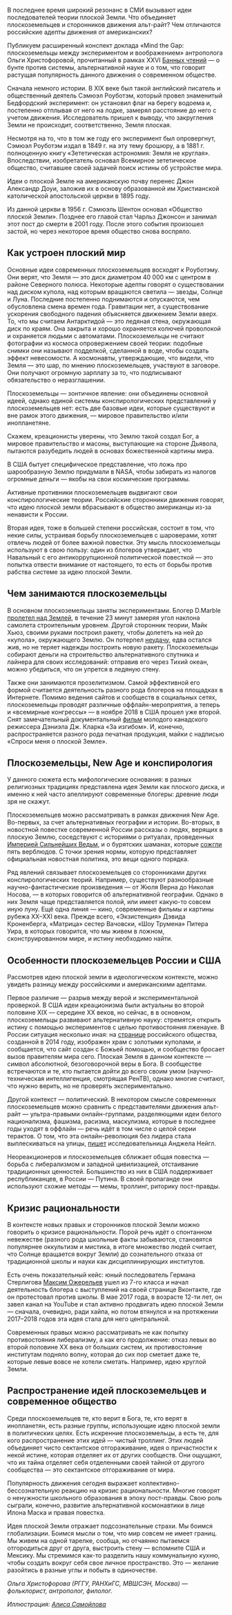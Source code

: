 В последнее время широкий резонанс в СМИ вызывают идеи последователей теории плоской Земли. Что объединяет плоскоземельцев и сторонников движения альт-райт? Чем отличаются российские адепты движения от американских? 

Публикуем расширенный конспект доклада «Mind the Gap: плоскоземельцы между экспериментом и воображением» антрополога Ольги Христофоровой, прочитанный в рамках XXVI [Банных чтений](https://discours.io/tags/bannye-chteniya) — о бунте против системы, альтернативной науке и о том, что говорит растущая популярность данного движения о современном обществе.

Сначала немного истории. В XIX веке был такой английский писатель и общественный деятель Сэмюэл Роуботэм, который провел знаменитый Бедфордский эксперимент: он установил флаг на берегу водоема и, постепенно отплывая от него на лодке, замерял расстояние до него с учетом движения. Исследователь пришел к выводу, что закругления Земли не происходит, соответственно, Земля плоская. 

Несмотря на то, что в том же году его эксперимент был опровергнут, Сэмюэл Роуботэм издал в 1849 г. на эту тему брошюру, а в 1881 г. полноценную книгу «Зететическая астрономия: Земля не круглая». Впоследствии, изобретатель основал Всемирное зететическое общество, считавшее своей задачей поиск истины об устройстве мира. 

Идеи о плоской Земле на американскую почву перенес Джон Александр Доуи, заложив их в основу образованной им Христианской католической апостольской церкви в 1895 году. 

Из данной церкви в 1956 г. Сэмюэль Шентон основал «Общество плоской Земли». Позднее его главой стал Чарльз Джонсон и занимал этот пост до смерти в 2001 году. После этого события произошел застой, но через некоторое время общество снова воспряло. 

## Как устроен плоский мир

Основные идеи современных плоскоземельцев восходят к Роуботэму. Они верят, что Земля — это диск диаметром 40 000 км с центром в районе Северного полюса. Некоторые адепты говорят о существовании над диском купола, над которым вращаются светила — звезды, Солнце и Луна. Последние постепенно поднимаются и опускаются, чем обусловлена смена времен года. Гравитации нет, а существование ускорения свободного падения объясняется движением Земли вверх. То, что мы считаем Антарктидой — это ледяная стена, окружающая диск по краям. Она закрыта и хорошо охраняется колючей проволокой и охраняется людьми с автоматами. Плоскоземельцы не считают фотографии из космоса опровержением своей теории: подобные снимки они называют подделкой, сделанной в воде, чтобы создать эффект невесомости. А космонавты, утверждающие, что видели, что Земля — это шар, по мнению плоскоземельцев, участвуют в заговоре. Они получают огромную зарплату за то, что подписывают обязательство о неразглашении.

Плоскоземельцы — зонтичное явление: они объединены основной идеей, однако единой системы конспирологических представлений у плоскоземельцев нет: есть две базовые идеи, которые существуют и вне рамок этого движения, — мировое правительство и/или инопланетяне. 

Скажем, креационисты уверены, что Землю такой создал Бог, а мировое правительство и масоны, выступающие на стороне Дьявола, пытаются разубедить людей в основах божественной картины мира. 

В США бытует специфическое представление, что ложь про шарообразную Землю придумали в NASA, чтобы забирать из налогов огромные деньги — якобы на свои космические программы. 

Активные противники плоскоземельцев выдвигают свои конспирологические теории. Российские сторонники движения говорят, что идею плоской земли вбрасывают в общество американцы из-за ненависти к России. 

Вторая идея, тоже в большей степени российская, состоит в том, что некие силы, устраивая борьбу плоскоземельцев с шароверами, хотят отвлечь людей от более важной повестки. Эту мысль плоскоземельцы используют в свою пользу: один из блогеров утверждает, что Навальный с его антикоррупционной политической повесткой — это попытка отвести внимание от настоящего, то есть от борьбы против рабства системе за идею плоской Земли. 

## Чем занимаются плоскоземельцы

В основном плоскоземельцы заняты экспериментами. Блогер D.Marble [пролетел над Землей](https://www.youtube.com/watch?v=UeJetQLLp4c), в течение 23 минут замеряя угол наклона самолета строительным уровнем. Другой сторонник теории, Майк Хьюз, своими руками построил ракету, чтобы долететь на ней до «купола», окружающего Землю. Он потерпел [неудачу](https://www.gazeta.ru/science/2018/03/26_a_11695939.shtml), едва остался жив, но не теряет надежды построить новую ракету. Плоскоземельцы собирают деньги на строительство альтернативного спутника и лайнера для своих исследований: отправив его через Тихий океан, можно убедиться, что он упрется в ледяную стену.

Также они занимаются прозелитизмом. Самой эффективной его формой считается деятельность разного рода блогеров на площадках в Интернете. Помимо ведения сайтов и сообществ в социальных сетях, плоскоземельцы проводят различные оффлайн-мероприятия, а теперь и «всемирные конгрессы» — в ноябре 2018 в США прошел уже второй. Снят замечательный документальный [фильм](https://www.behindthecurvefilm.com) молодого канадского режиссера Дэниэла Дж. Кларка «За изгибом». И, конечно, распространяется разного рода печатная продукция, майки с надписью «Спроси меня о плоской Земле». 

## Плоскоземельцы, New Age и конспирология

У данного сюжета есть мифологические основания: в разных религиозных традициях представлена идея Земли как плоского диска, и именно к ней часто апеллируют современные блогеры: древние люди зря не скажут.

Плоскоземельцев можно рассматривать в рамках движения New Age. Во-первых, за счет альтернативных географии и истории. Во-вторых, в новостной повестке современной России рассказы о людях, верящих в плоскую Землю, соседствуют с историями о ритуалах, проведенных [Империей Сильнейших Ведьм](https://witches-empire.com/user/login), и о бурятских шаманах, которые [сожгли](https://meduza.io/feature/2019/02/22/buryatskie-shamany-sozhgli-pyat-verblyudov-dlya-ukrepleniya-rossii-prokuratura-nachala-proverku) пять верблюдов. С точки зрения нормы, которую представляет официальная новостная политика, это вещи одного порядка. 

Ряд явлений связывает плоскоземельцев со сторонниками других конспирологических теорий. Например, существуют разнообразные научно-фантастические произведения — от Жюля Верна до Николая Носова, — в которых говорится об альтернативной географии. Однако в них Земля чаще представляется полой, или имеет какую-то совсем иную луну. Ещё одна линия — кино, современные фильмы и картины рубежа XX–XXI века. Прежде всего, «Экзистенция» Дэвида Кроненберга, «Матрица» сестер Вачовски, «Шоу Трумена» Питера Уира, в которых говорится, что мы живем в ложном, сконструированном мире, и истину необходимо найти. 

## Особенности плоскоземельцев России и США

Рассмотрев идею плоской земли в идеологическом контексте, можно увидеть разницу между российскими и американскими адептами. 

Первое различие — разрыв между верой и экспериментальной проверкой. В США идеи креационизма были актуальны во второй половине XIX — середине XX веков, но сейчас, в в основном, плоскоземельцы развивают альтернативную науку: стремятся открыть истину с помощью экспериментов с целью противостояния лженауке. В России ситуация несколько иная: на [странице](http://flatearth.ucoz.ru/index/0-2) российского общества, созданной в 2014 году, изображен храм с золотыми куполами, и сообщается, что сайт создан с Божьей помощью, и сообщество бросает вызов правителям мира сего. Плоская Земля в данном контексте — символ абсолютной, безоговорочной веры в Бога. В сообществе встречаются и те, кто пытается дойти до всего своим умом (научно-техническая интеллигенция, смотрящая РенТВ), однако многие считают, что нужно верить, но не проверять экспериментально.

Другой контекст — политический. В некотором смысле современных плоскоземельцев можно сравнить с представителями движения альт-райт — ультра-правыми онлайн-группами, разделяющими идеи белого национализма, фашизма, расизма, маскулизма, которые в последнее годы уходят в оффлайн — речь идёт в том числе о целой серии терактов. О том, что эта онлайн-революция без лидера стала выплескиваться на улицы, [пишет](http://www.zero-books.net/books/kill-all-normies) исследовательница Анджела Нейгл. 

Неореакционеров и плоскоземельцев сближает общая повестка — борьба с либерализмом и западной цивилизацией, отстаивание традиционных ценностей. Большинство из них в США поддерживает республиканцев, в России — Путина. В своей пропаганде они используют схожие методы — мемы, троллинг, риторику пост-правды.

## Кризис рациональности

В контексте новых правых и сторонников плоской Земли можно говорить о кризисе рациональности. Порой речь идёт о спонтанном невежестве (разного рода школьные факты забываются, становятся популярнее оккультизм и мистика, в итоге множество людей считает, что Солнце вращается вокруг Земли) до сознательного отказа от традиционной школы и науки как дисциплинирующих институтов. 

Есть очень показательный кейс: юный последователь Германа Стерлигова [Максим Ожерельев](https://www.youtube.com/channel/UCxIPJ_PZ8oQHUu4xJ5ghTxA) ушел из 7-го класса и начал деятельность блогера с выступлений на своей странице Вконтакте, где он протестовал против школы. В мае 2017 года, в возрасте 12-ти лет, он завел канал на YouTube и стал активно продвигать идею плоской Земли — сначала, очевидно, ради хайпа, но потом втянулся и на протяжении 2017–2018 годов эта идея стала для него центральной.

Современных правых можно рассматривать не как попытку противостояния либерализму, а как его продолжение: отказ левых во второй половине ХХ века от больших систем, их противостояние институтам подняло волну, которая до сих пор сметает даже те, которые левые вовсе не хотели сметать. Например, идею круглой Земли. 

## Распространение идей плоскоземельцев и современное общество

Среди плоскоземельцев те, кто верит в Бога, те, кто верят в инопланетян, есть разные группы, использующие идею плоской земли в политических целях. Есть искренние плоскоземельцы, а есть те, для кого распространение этих идей — чистый троллинг. Этих людей объединяет чисто сектантское отгораживание, идея о причастности к некой истине, которая отделяет их от других сообществ. Они ощущают, что их тайна отделяет себя отделенными своей тайной от другого сообщества — это сектантское отгораживание от мира. 

Популярность движения сегодня выражает коллективно-бессознательную реакцию на кризис рациональности. Многие говорят о ненужности школьного образования в эпоху пост-правды. Свою роль сыграли, конечно, развитие альтернативной космонавтики в лице Илона Маска и правая повестка.

Идея плоской Земли отражает подсознательные страхи. Мы боимся глобализации. Боимся мысли о том, что мир совсем не имеет границ. Мы живем на одной тарелке, сообща, но отчаянно пытаемся отгородиться друг от друга, выстроить стену — вспомните США и Мексику. Мы стремимся как-то разделить нашу коммунальную кухню, чтобы создать вокруг себя свое личное пространство. Это — желание разойтись в разные углы и побыть в одиночестве.

_Ольга Христофорова (РГГУ, РАНХиГС, МВШСЭН, Москва) — фольклорист, антрополог, филолог._

_Иллюстрация: [Алиса Самойлова](https://www.behance.net/alisaSAA)_
